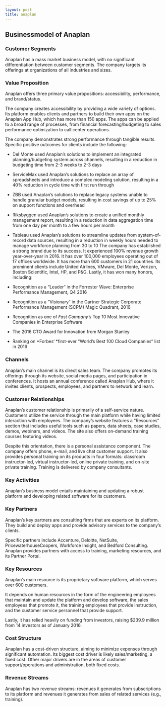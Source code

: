 ```yaml
---
layout: post
title: anaplan
---
```


Businessmodel of Anaplan
-------------------------

### Customer Segments

Anaplan has a mass market business model, with no significant differentiation between customer segments. The company targets its offerings at organizations of all industries and sizes.

### Value Proposition

Anaplan offers three primary value propositions: accessibility, performance, and brand/status.

The company creates accessibility by providing a wide variety of options. Its platform enables clients and partners to build their own apps on the Anaplan App Hub, which has more than 150 apps. The apps can be applied to a broad range of processes, from financial forecasting/budgeting to sales performance optimization to call center operations.

The company demonstrates strong performance through tangible results. Specific positive outcomes for clients include the following:

 * Del Monte used Anaplan’s solutions to implement an integrated planning/budgeting system across channels, resulting in a reduction in budgeting time from 2-3 weeks to 2-3 days
* ServiceMax used Anaplan’s solutions to replace an array of spreadsheets and introduce a complex modeling solution, resulting in a 40% reduction in cycle time with first run through
* ZBB used Anaplan’s solutions to replace legacy systems unable to handle granular budget models, resulting in cost savings of up to 25% on support functions and overhead
* Riksbyggen used Anaplan’s solutions to create a unified monthly management report, resulting in a reduction in data aggregation time from one day per month to a few hours per month
* Tableau used Anaplan’s solutions to streamline updates from system-of-record data sources, resulting in a reduction in weekly hours needed to manage workforce planning from 30 to 10
 The company has established a strong brand due to its success. It experienced 100% revenue growth year-over-year in 2016. It has over 100,000 employees operating out of 17 offices worldwide. It has more than 600 customers in 21 countries. Its prominent clients include United Airlines, VMware, Del Monte, Verizon, Boston Scientific, Intel, HP, and P&G. Lastly, it has won many honors, including:

 * Recognition as a “Leader“ in the Forrester Wave: Enterprise Performance Management, Q4 2016
* Recognition as a “Visionary“ in the Gartner Strategic Corporate Performance Management (SCPM) Magic Quadrant, 2016
* Recognition as one of *Fast Company’s* Top 10 Most Innovative Companies in Enterprise Software
* The 2016 CTO Award for Innovation from Morgan Stanley
* Ranking on *Forbes‘ *first-ever “World’s Best 100 Cloud Companies“ list in 2016
 ### Channels

Anaplan’s main channel is its direct sales team. The company promotes its offerings through its website, social media pages, and participation in conferences. It hosts an annual conference called Anaplan Hub, where it invites clients, prospects, employees, and partners to network and learn.

### Customer Relationships

Anaplan’s customer relationship is primarily of a self-service nature. Customers utilize the service through the main platform while having limited interaction with employees. The company’s website features a “Resources“ section that includes useful tools such as papers, data sheets, case studies, demos, webinars, and videos. The site also offers on-demand training courses featuring videos.

Despite this orientation, there is a personal assistance component. The company offers phone, e-mail, and live chat customer support. It also provides personal training on its products in four formats: classroom instructor-led, virtual instructor-led, online private training, and on-site private training. Training is delivered by company consultants.

### Key Activities

Anaplan’s business model entails maintaining and updating a robust platform and developing related software for its customers.

### Key Partners

Anaplan’s key partners are consulting firms that are experts on its platform. They build and deploy apps and provide advisory services to the company’s clients.

Specific partners include Accenture, Deloitte, NetSuite, PricewaterhouseCoopers, Workforce Insight, and Bedford Consulting. Anaplan provides partners with access to training, marketing resources, and its Partner Portal.

### Key Resources

Anaplan’s main resource is its proprietary software platform, which serves over 600 customers.

It depends on human resources in the form of the engineering employees that maintain and update the platform and develop software, the sales employees that promote it, the training employees that provide instruction, and the customer service personnel that provide support.

Lastly, it has relied heavily on funding from investors, raising $239.9 million from 14 investors as of January 2016.

### Cost Structure

Anaplan has a cost-driven structure, aiming to minimize expenses through significant automation. Its biggest cost driver is likely sales/marketing, a fixed cost. Other major drivers are in the areas of customer support/operations and administration, both fixed costs.

### Revenue Streams

Anaplan has two revenue streams: revenues it generates from subscriptions to its platform and revenues it generates from sales of related services (e.g., training).
